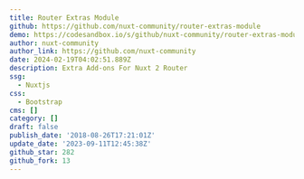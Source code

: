 ```yaml
---
title: Router Extras Module
github: https://github.com/nuxt-community/router-extras-module
demo: https://codesandbox.io/s/github/nuxt-community/router-extras-module
author: nuxt-community
author_link: https://github.com/nuxt-community
date: 2024-02-19T04:02:51.889Z
description: Extra Add-ons For Nuxt 2 Router
ssg:
  - Nuxtjs
css:
  - Bootstrap
cms: []
category: []
draft: false
publish_date: '2018-08-26T17:21:01Z'
update_date: '2023-09-11T12:45:38Z'
github_star: 282
github_fork: 13
---
```

